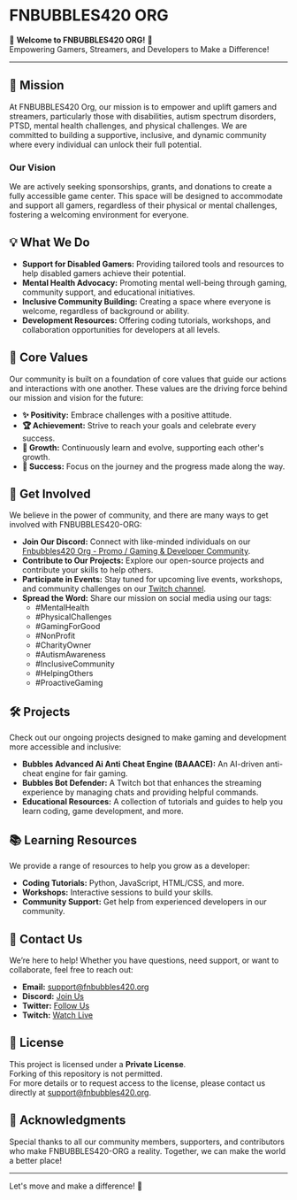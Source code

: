 # FNBUBBLES420 ORG

🌟 **Welcome to FNBUBBLES420 ORG!** 🌟  
Empowering Gamers, Streamers, and Developers to Make a Difference!

---

## 🎯 Mission

At FNBUBBLES420 Org, our mission is to empower and uplift gamers and streamers, particularly those with disabilities, autism spectrum disorders, PTSD, mental health challenges, and physical challenges. We are committed to building a supportive, inclusive, and dynamic community where every individual can unlock their full potential.

### Our Vision

We are actively seeking sponsorships, grants, and donations to create a fully accessible game center. This space will be designed to accommodate and support all gamers, regardless of their physical or mental challenges, fostering a welcoming environment for everyone.

## 💡 What We Do

- **Support for Disabled Gamers:** Providing tailored tools and resources to help disabled gamers achieve their potential.
- **Mental Health Advocacy:** Promoting mental well-being through gaming, community support, and educational initiatives.
- **Inclusive Community Building:** Creating a space where everyone is welcome, regardless of background or ability.
- **Development Resources:** Offering coding tutorials, workshops, and collaboration opportunities for developers at all levels.

## 🌟 Core Values

Our community is built on a foundation of core values that guide our actions and interactions with one another. These values are the driving force behind our mission and vision for the future:

- **✨ Positivity:** Embrace challenges with a positive attitude.
- **🏆 Achievement:** Strive to reach your goals and celebrate every success.
- **🌱 Growth:** Continuously learn and evolve, supporting each other's growth.
- **🚀 Success:** Focus on the journey and the progress made along the way.

## 🚀 Get Involved

We believe in the power of community, and there are many ways to get involved with FNBUBBLES420-ORG:

- **Join Our Discord:** Connect with like-minded individuals on our [Fnbubbles420 Org - Promo / Gaming & Developer Community](https://discord.fnbubbles420.org/invite).
- **Contribute to Our Projects:** Explore our open-source projects and contribute your skills to help others.
- **Participate in Events:** Stay tuned for upcoming live events, workshops, and community challenges on our [Twitch channel](https://www.twitch.tv/fnbubbles420org).
- **Spread the Word:** Share our mission on social media using our tags:
  - #MentalHealth
  - #PhysicalChallenges
  - #GamingForGood
  - #NonProfit
  - #CharityOwner
  - #AutismAwareness
  - #InclusiveCommunity
  - #HelpingOthers
  - #ProactiveGaming

## 🛠️ Projects

Check out our ongoing projects designed to make gaming and development more accessible and inclusive:

- **Bubbles Advanced Ai Anti Cheat Engine (BAAACE):** An AI-driven anti-cheat engine for fair gaming.
- **Bubbles Bot Defender:** A Twitch bot that enhances the streaming experience by managing chats and providing helpful commands.
- **Educational Resources:** A collection of tutorials and guides to help you learn coding, game development, and more.

## 📚 Learning Resources

We provide a range of resources to help you grow as a developer:

- **Coding Tutorials:** Python, JavaScript, HTML/CSS, and more.
- **Workshops:** Interactive sessions to build your skills.
- **Community Support:** Get help from experienced developers in our community.

## 💬 Contact Us

We’re here to help! Whether you have questions, need support, or want to collaborate, feel free to reach out:

- **Email:** [support@fnbubbles420.org](mailto:support@fnbubbles420.org)
- **Discord:** [Join Us](https://discord.fnbubbles420.org/invite)
- **Twitter:** [Follow Us](https://twitter.com/fnbubbles420)
- **Twitch:** [Watch Live](https://www.twitch.tv/fnbubbles420org)

## 📄 License

This project is licensed under a **Private License**.  
Forking of this repository is not permitted.  
For more details or to request access to the license, please contact us directly at [support@fnbubbles420.org](mailto:support@fnbubbles420.org).

## 🙌 Acknowledgments

Special thanks to all our community members, supporters, and contributors who make FNBUBBLES420-ORG a reality. Together, we can make the world a better place!

---

Let's move and make a difference! 🚀

